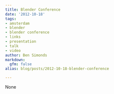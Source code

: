 ```yaml
---
title: Blender Conference
date: '2012-10-18'
tags:
- amsterdam
- blender
- blender conference
- links
- presentation
- talk
- video
author: Ben Simonds
markdown:
  gfm: false
alias: blog/posts/2012-10-18-blender-conference

---
```


None


